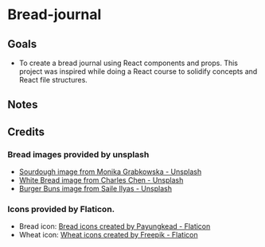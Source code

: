 # Bread-journal

## Goals

- To create a bread journal using React components and props. This project was inspired while doing a React course to solidify concepts and React file structures.

## Notes

## Credits

### Bread images provided by unsplash

- <a href="https://source.unsplash.com/nVoDL1YDWRE">Sourdough image from Monika Grabkowska - Unsplash</a>
- <a href="https://source.unsplash.com/w2ZFjDnUL3w">White Bread image from Charles Chen - Unsplash</a>
- <a href="https://source.unsplash.com/T1AX0yT9dd4">Burger Buns image from Saile Ilyas - Unsplash</a>

### Icons provided by Flaticon.

- Bread icon: <a href="https://www.flaticon.com/free-icons/bread">Bread icons created by Payungkead - Flaticon</a>
- Wheat icon: <a href="https://www.flaticon.com/free-icons/wheat">Wheat icons created by Freepik - Flaticon</a>
